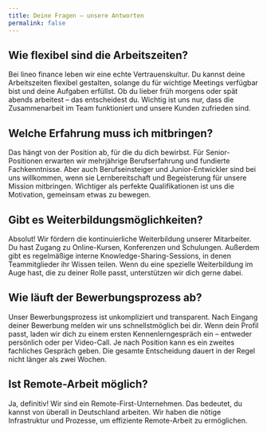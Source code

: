 ```yaml
---
title: Deine Fragen – unsere Antworten
permalink: false
---
```


## Wie flexibel sind die Arbeitszeiten?

Bei lineo finance leben wir eine echte Vertrauenskultur. Du kannst deine Arbeitszeiten flexibel gestalten, solange du für wichtige Meetings verfügbar bist und deine Aufgaben erfüllst. Ob du lieber früh morgens oder spät abends arbeitest – das entscheidest du. Wichtig ist uns nur, dass die Zusammenarbeit im Team funktioniert und unsere Kunden zufrieden sind.

## Welche Erfahrung muss ich mitbringen?

Das hängt von der Position ab, für die du dich bewirbst. Für Senior-Positionen erwarten wir mehrjährige Berufserfahrung und fundierte Fachkenntnisse. Aber auch Berufseinsteiger und Junior-Entwickler sind bei uns willkommen, wenn sie Lernbereitschaft und Begeisterung für unsere Mission mitbringen. Wichtiger als perfekte Qualifikationen ist uns die Motivation, gemeinsam etwas zu bewegen.

## Gibt es Weiterbildungsmöglichkeiten?

Absolut! Wir fördern die kontinuierliche Weiterbildung unserer Mitarbeiter. Du hast Zugang zu Online-Kursen, Konferenzen und Schulungen. Außerdem gibt es regelmäßige interne Knowledge-Sharing-Sessions, in denen Teammitglieder ihr Wissen teilen. Wenn du eine spezielle Weiterbildung im Auge hast, die zu deiner Rolle passt, unterstützen wir dich gerne dabei.

## Wie läuft der Bewerbungsprozess ab?

Unser Bewerbungsprozess ist unkompliziert und transparent. Nach Eingang deiner Bewerbung melden wir uns schnellstmöglich bei dir. Wenn dein Profil passt, laden wir dich zu einem ersten Kennenlerngespräch ein – entweder persönlich oder per Video-Call. Je nach Position kann es ein zweites fachliches Gespräch geben. Die gesamte Entscheidung dauert in der Regel nicht länger als zwei Wochen.

## Ist Remote-Arbeit möglich?

Ja, definitiv! Wir sind ein Remote-First-Unternehmen. Das bedeutet, du kannst von überall in Deutschland arbeiten. Wir haben die nötige Infrastruktur und Prozesse, um effiziente Remote-Arbeit zu ermöglichen.